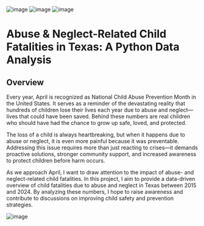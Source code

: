 ![image](https://github.com/user-attachments/assets/f41604a4-17d0-4447-94da-1c981f560ef2)
![image](https://github.com/user-attachments/assets/da2f98c5-657e-46c0-8a43-8203c2c30c08)
![image](https://github.com/user-attachments/assets/403fafce-f9ce-4b11-8398-e6582462a214)


# Abuse & Neglect-Related Child Fatalities in Texas: A Python Data Analysis  

##  Overview  

Every year, April is recognized as National Child Abuse Prevention Month in the United States. It serves as a reminder of the devastating reality that hundreds of children lose their lives each year due to abuse and neglect—lives that could have been saved. Behind these numbers are real children who should have had the chance to grow up safe, loved, and protected.  

The loss of a child is always heartbreaking, but when it happens due to abuse or neglect, it is even more painful because it was preventable. Addressing this issue requires more than just reacting to crises—it demands proactive solutions, stronger community support, and increased awareness to protect children before harm occurs.  

As we approach April, I want to draw attention to the impact of abuse- and neglect-related child fatalities. In this project, I aim to provide a data-driven overview of child fatalities due to abuse and neglect in Texas between 2015 and 2024. By analyzing these numbers, I hope to raise awareness and contribute to discussions on improving child safety and prevention strategies.  


![image](https://github.com/user-attachments/assets/d0a81c3c-ae6d-4884-a58c-9fbe37ee2b2e)
